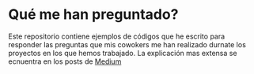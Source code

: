 # Qué me han preguntado?

Este repositorio contiene ejemplos de códigos que he escrito para responder las preguntas que mis cowokers me han realizado durnate los proyectos en los que hemos trabajado. La explicación mas extensa se ecnuentra en los posts de [Medium](https://medium.com/@alilarag)
